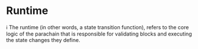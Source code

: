 # Runtime

ℹ️ The runtime (in other words, a state transition function), refers to the core logic of the parachain that is
responsible for validating blocks and executing the state changes they define.

